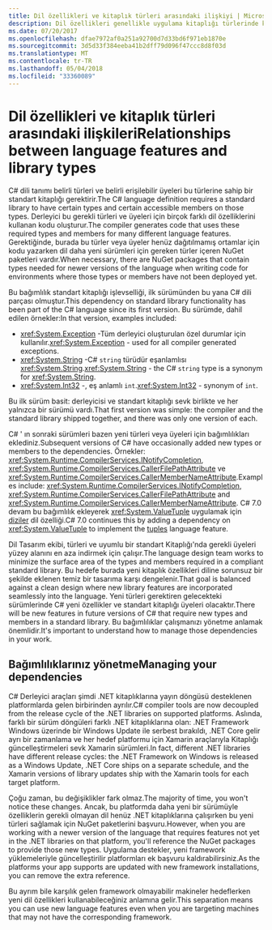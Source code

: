 ```yaml
---
title: Dil özellikleri ve kitaplık türleri arasındaki ilişkiyi | Microsoft Docs
description: Dil özellikleri genellikle uygulama kitaplığı türlerinde kullanır. Bu ilişki anlayın.
ms.date: 07/20/2017
ms.openlocfilehash: dfae7972af0a251a92700d7d33bd6f971eb1870e
ms.sourcegitcommit: 3d5d33f384eeba41b2dff79d096f47ccc8d8f03d
ms.translationtype: MT
ms.contentlocale: tr-TR
ms.lasthandoff: 05/04/2018
ms.locfileid: "33360089"
---
```

# <a name="relationships-between-language-features-and-library-types"></a><span data-ttu-id="01ece-104">Dil özellikleri ve kitaplık türleri arasındaki ilişkileri</span><span class="sxs-lookup"><span data-stu-id="01ece-104">Relationships between language features and library types</span></span>

<span data-ttu-id="01ece-105">C# dili tanımı belirli türleri ve belirli erişilebilir üyeleri bu türlerine sahip bir standart kitaplığı gerektirir.</span><span class="sxs-lookup"><span data-stu-id="01ece-105">The C# language definition requires a standard library to have certain types and certain accessible members on those types.</span></span> <span data-ttu-id="01ece-106">Derleyici bu gerekli türleri ve üyeleri için birçok farklı dil özelliklerini kullanan kodu oluşturur.</span><span class="sxs-lookup"><span data-stu-id="01ece-106">The compiler generates code that uses these required types and members for many different language features.</span></span> <span data-ttu-id="01ece-107">Gerektiğinde, burada bu türler veya üyeler henüz dağıtılmamış ortamlar için kodu yazarken dil daha yeni sürümleri için gereken türler içeren NuGet paketleri vardır.</span><span class="sxs-lookup"><span data-stu-id="01ece-107">When necessary, there are NuGet packages that contain types needed for newer versions of the language when writing code for environments where those types or members have not been deployed yet.</span></span>

<span data-ttu-id="01ece-108">Bu bağımlılık standart kitaplığı işlevselliği, ilk sürümünden bu yana C# dili parçası olmuştur.</span><span class="sxs-lookup"><span data-stu-id="01ece-108">This dependency on standard library functionality has been part of the C# language since its first version.</span></span> <span data-ttu-id="01ece-109">Bu sürümde, dahil edilen örnekler:</span><span class="sxs-lookup"><span data-stu-id="01ece-109">In that version, examples included:</span></span>

* <span data-ttu-id="01ece-110"><xref:System.Exception> -Tüm derleyici oluşturulan özel durumlar için kullanılır.</span><span class="sxs-lookup"><span data-stu-id="01ece-110"><xref:System.Exception> - used for all compiler generated exceptions.</span></span>
* <span data-ttu-id="01ece-111"><xref:System.String> -C# `string` türüdür eşanlamlısı <xref:System.String>.</span><span class="sxs-lookup"><span data-stu-id="01ece-111"><xref:System.String> - the C# `string` type is a synonym for <xref:System.String>.</span></span>
* <span data-ttu-id="01ece-112"><xref:System.Int32> -, eş anlamlı `int`.</span><span class="sxs-lookup"><span data-stu-id="01ece-112"><xref:System.Int32> - synonym of `int`.</span></span>

<span data-ttu-id="01ece-113">Bu ilk sürüm basit: derleyicisi ve standart kitaplığı sevk birlikte ve her yalnızca bir sürümü vardı.</span><span class="sxs-lookup"><span data-stu-id="01ece-113">That first version was simple: the compiler and the standard library shipped together, and there was only one version of each.</span></span>

<span data-ttu-id="01ece-114">C# ' ın sonraki sürümleri bazen yeni türleri veya üyeleri için bağımlılıkları eklediniz.</span><span class="sxs-lookup"><span data-stu-id="01ece-114">Subsequent versions of C# have occasionally added new types or members to the dependencies.</span></span> <span data-ttu-id="01ece-115">Örnekler: <xref:System.Runtime.CompilerServices.INotifyCompletion>, <xref:System.Runtime.CompilerServices.CallerFilePathAttribute> ve <xref:System.Runtime.CompilerServices.CallerMemberNameAttribute>.</span><span class="sxs-lookup"><span data-stu-id="01ece-115">Examples include: <xref:System.Runtime.CompilerServices.INotifyCompletion>, <xref:System.Runtime.CompilerServices.CallerFilePathAttribute> and <xref:System.Runtime.CompilerServices.CallerMemberNameAttribute>.</span></span> <span data-ttu-id="01ece-116">C# 7.0 devam bu bağımlılık ekleyerek <xref:System.ValueTuple> uygulamak için [diziler](../tuples.md) dil özelliği.</span><span class="sxs-lookup"><span data-stu-id="01ece-116">C# 7.0 continues this by adding a dependency on <xref:System.ValueTuple> to implement the [tuples](../tuples.md) language feature.</span></span>

<span data-ttu-id="01ece-117">Dil Tasarım ekibi, türleri ve uyumlu bir standart Kitaplığı'nda gerekli üyeleri yüzey alanını en aza indirmek için çalışır.</span><span class="sxs-lookup"><span data-stu-id="01ece-117">The language design team works to minimize the surface area of the types and members required in a compliant standard library.</span></span> <span data-ttu-id="01ece-118">Bu hedefe burada yeni kitaplık özellikleri diline sorunsuz bir şekilde eklenen temiz bir tasarıma karşı dengelenir.</span><span class="sxs-lookup"><span data-stu-id="01ece-118">That goal is balanced against a clean design where new library features are incorporated seamlessly into the language.</span></span> <span data-ttu-id="01ece-119">Yeni türleri gerektiren gelecekteki sürümlerinde C# yeni özellikler ve standart kitaplığı üyeleri olacaktır.</span><span class="sxs-lookup"><span data-stu-id="01ece-119">There will be new features in future versions of C# that require new types and members in a standard library.</span></span> <span data-ttu-id="01ece-120">Bu bağımlılıklar çalışmanızı yönetme anlamak önemlidir.</span><span class="sxs-lookup"><span data-stu-id="01ece-120">It's important to understand how to manage those dependencies in your work.</span></span>

## <a name="managing-your-dependencies"></a><span data-ttu-id="01ece-121">Bağımlılıklarınız yönetme</span><span class="sxs-lookup"><span data-stu-id="01ece-121">Managing your dependencies</span></span>

<span data-ttu-id="01ece-122">C# Derleyici araçları şimdi .NET kitaplıklarına yayın döngüsü desteklenen platformlarda gelen birbirinden ayrılır.</span><span class="sxs-lookup"><span data-stu-id="01ece-122">C# compiler tools are now decoupled from the release cycle of the .NET libraries on supported platforms.</span></span> <span data-ttu-id="01ece-123">Aslında, farklı bir sürüm döngüleri farklı .NET kitaplıklarına olan: .NET Framework Windows üzerinde bir Windows Update ile serbest bırakıldı, .NET Core gelir ayrı bir zamanlama ve her hedef platformu için Xamarin araçlarıyla Kitaplığı güncelleştirmeleri sevk Xamarin sürümleri.</span><span class="sxs-lookup"><span data-stu-id="01ece-123">In fact, different .NET libraries have different release cycles: the .NET Framework on Windows is released as a Windows Update, .NET Core ships on a separate schedule, and the Xamarin versions of library updates ship with the Xamarin tools for each target platform.</span></span>

<span data-ttu-id="01ece-124">Çoğu zaman, bu değişiklikler fark olmaz.</span><span class="sxs-lookup"><span data-stu-id="01ece-124">The majority of time, you won't notice these changes.</span></span> <span data-ttu-id="01ece-125">Ancak, bu platformda daha yeni bir sürümüyle özelliklerin gerekli olmayan dil henüz .NET kitaplıklarına çalışırken bu yeni türleri sağlamak için NuGet paketlerini başvuru.</span><span class="sxs-lookup"><span data-stu-id="01ece-125">However, when you are working with a newer version of the language that requires features not yet in the .NET libraries on that platform, you'll reference the NuGet packages to provide those new types.</span></span>
<span data-ttu-id="01ece-126">Uygulama destekler, yeni framework yüklemeleriyle güncelleştirilir platformları ek başvuru kaldırabilirsiniz.</span><span class="sxs-lookup"><span data-stu-id="01ece-126">As the platforms your app supports are updated with new framework installations, you can remove the extra reference.</span></span>

<span data-ttu-id="01ece-127">Bu ayrım bile karşılık gelen framework olmayabilir makineler hedeflerken yeni dil özellikleri kullanabileceğiniz anlamına gelir.</span><span class="sxs-lookup"><span data-stu-id="01ece-127">This separation means you can use new language features even when you are targeting machines that may not have the corresponding framework.</span></span>
